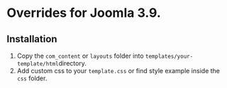 # Overrides for Joomla 3.9.

## Installation

1. Copy the `com_content` or `layouts` folder into `templates/your-template/html`directory.
2. Add custom css to your `template.css` or find style example inside the `css` folder.

